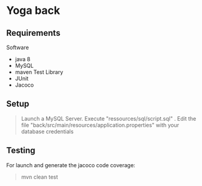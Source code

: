 # Yoga back
## Requirements
Software 
- java 8
- MySQL
- maven
Test Library
- JUnit
- Jacoco

## Setup
> Launch a MySQL Server.
> Execute "ressources/sql/script.sql" .
> Edit the file "back/src/main/resources/application.properties" with your database credentials


## Testing
For launch and generate the jacoco code coverage:
> mvn clean test
